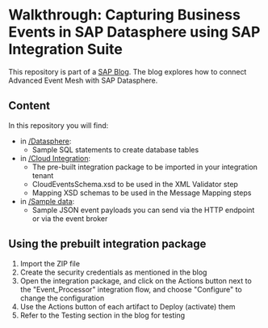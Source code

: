 # Walkthrough: Capturing Business Events in SAP Datasphere using SAP Integration Suite

This repository is part of a [SAP Blog](https://blogs.sap.com/2023/05/15/walkthrough-capturing-business-events-in-sap-datasphere-using-sap-integration-suite/). The blog explores how to connect Advanced Event Mesh with SAP Datasphere.

## Content
In this repository you will find:
- in [/Datasphere](./Datasphere):
    - Sample SQL statements to create database tables
- in [/Cloud Integration](./Cloud%20Integration):
    - The pre-built integration package to be imported in your integration tenant
    - CloudEventsSchema.xsd to be used in the XML Validator step
    - Mapping XSD schemas to be used in the Message Mapping steps
- in [/Sample data](./Sample%20data):
    - Sample JSON event payloads you can send via the HTTP endpoint or via the event broker

## Using the prebuilt integration package
1. Import the ZIP file
2. Create the security credentials as mentioned in the blog
3. Open the integration package, and click on the Actions button next to the "Event_Processor" integration flow, and choose "Configure" to change the configuration
4. Use the Actions button of each artifact to Deploy (activate) them
5. Refer to the Testing section in the blog for testing
